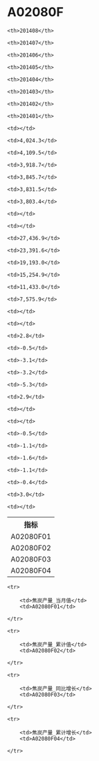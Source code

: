 A02080F
======


<table>

<tr>
    <th>指标</th>
    
    <th>201408</th>
    
    <th>201407</th>
    
    <th>201406</th>
    
    <th>201405</th>
    
    <th>201404</th>
    
    <th>201403</th>
    
    <th>201402</th>
    
    <th>201401</th>
    
</tr>


<tr>
    <td>A02080F01</td>
    
    <td></td>
    
    <td>4,024.3</td>
    
    <td>4,109.5</td>
    
    <td>3,918.7</td>
    
    <td>3,845.7</td>
    
    <td>3,831.5</td>
    
    <td>3,803.4</td>
    
    <td></td>
    

</tr>

<tr>
    <td>A02080F02</td>
    
    <td></td>
    
    <td>27,436.9</td>
    
    <td>23,391.6</td>
    
    <td>19,193.0</td>
    
    <td>15,254.9</td>
    
    <td>11,433.0</td>
    
    <td>7,575.9</td>
    
    <td></td>
    

</tr>

<tr>
    <td>A02080F03</td>
    
    <td></td>
    
    <td>2.8</td>
    
    <td>-0.5</td>
    
    <td>-3.1</td>
    
    <td>-3.2</td>
    
    <td>-5.3</td>
    
    <td>2.9</td>
    
    <td></td>
    

</tr>

<tr>
    <td>A02080F04</td>
    
    <td></td>
    
    <td>-0.5</td>
    
    <td>-1.1</td>
    
    <td>-1.6</td>
    
    <td>-1.1</td>
    
    <td>-0.4</td>
    
    <td>3.0</td>
    
    <td></td>
    

</tr>


</table>

<table>
    
    <tr>

        <td>焦炭产量_当月值</td>
        <td>A02080F01</td>

    </tr>
    
    <tr>

        <td>焦炭产量_累计值</td>
        <td>A02080F02</td>

    </tr>
    
    <tr>

        <td>焦炭产量_同比增长</td>
        <td>A02080F03</td>

    </tr>
    
    <tr>

        <td>焦炭产量_累计增长</td>
        <td>A02080F04</td>

    </tr>
    
</table>